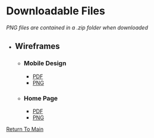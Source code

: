 # Downloadable Files
 *PNG files are contained in a .zip folder when downloaded*
- ## Wireframes
    - ### Mobile Design
        - [PDF](./rubiks-mob-design.pdf)
        - [PNG](./rubiks-mob-design.zip)
    - ### Home Page
        - [PDF](./home-style.pdf)
        - [PNG](./home-pngs.zip)


[Return To Main](../../../README.md#initial-concept)
